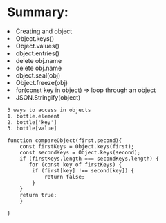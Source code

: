 # Summary:
<li>Creating and object</li>
<li>Object.keys()</li>
<li>Object.values()</li>
<li>object.entries()</li>
<li>delete obj.name</li>
<li>delete obj.name</li>
<li>object.seal(obj)</li>
<li>Object.freeze(obj)</li>
<li>for(const key in object) => loop through an object</li>
<li>JSON.Stringify(object)</li>


```
3 ways to access in objects
1. bottle.element
2. bottle['key']
3. bottle[value]
```
```
function compareObject(first,second){
    const firstKeys = Object.keys(first);
    const secondKeys = Object.keys(second);
    if (firstKeys.length === secondKeys.length) {
       for (const key of firstKeys) {
        if (first[key] !== second[key]) {
            return false;
        } 
    }
    return true;
    }

}
```


